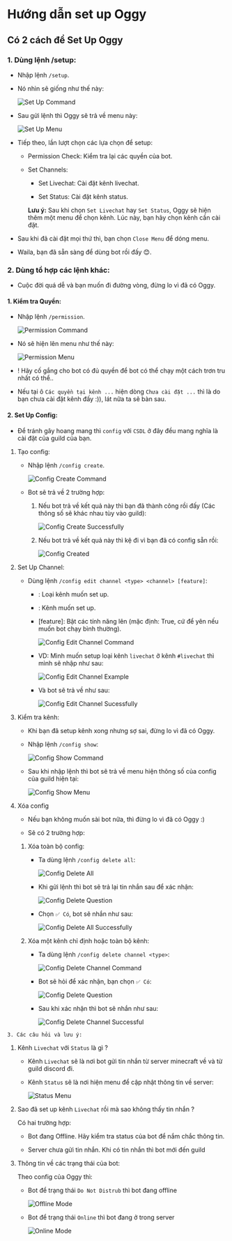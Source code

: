 # Hướng dẫn set up Oggy

## **Có 2 cách để Set Up Oggy**

### 1. Dùng lệnh /setup:

* Nhập lệnh `/setup`.

* Nó nhìn sẽ giống như thế này:

    ![Set Up Command](../image/docs/user/SetUpCommand.png)

* Sau gửi lệnh thì Oggy sẽ trả về menu này: 

    ![Set Up Menu](../image/docs/user/SetUpMenu.png)

* Tiếp theo, lần lượt chọn các lựa chọn để setup:

    * Permission Check: Kiểm tra lại các quyền của bot.
        
    * Set Channels:

        * Set Livechat: Cài đặt kênh livechat.

        * Set Status: Cài đặt kênh status.

        **Lưu ý:** Sau khi chọn `Set Livechat` hay `Set Status`, Oggy sẽ hiện thêm một menu để chọn kênh. Lúc này, bạn hãy chọn kênh cần cài đặt.

* Sau khi đã cài đặt mọi thứ thì, bạn chọn `Close Menu` để dóng menu.

* Waila, bạn đã sẵn sàng để dùng bot rồi đấy 😊.

### 2. Dùng tổ hợp các lệnh khác:

* Cuộc đời quá dễ và bạn muốn đi đường vòng, đừng lo vì đã có Oggy.

#### 1. Kiểm tra Quyền:

* Nhập lệnh `/permission`.

    ![Permission Command](../image/docs/user/PermissionCommand.png)
    
* Nó sẽ hiện lên menu như thế này:

    ![Permission Menu](../image/docs/user/PermissionMenu.png)

* ! Hãy cố gắng cho bot có đủ quyền để bot có thể chạy một cách trơn tru nhất có thể..
    
* Nếu tại ô `Các quyền tại kênh ...` hiện dòng `Chưa cài đặt ...` thì là do bạn chưa cài đặt kênh đấy :)), lát nữa ta sẽ bàn sau.

#### 2. Set Up Config:

* Để tránh gây hoang mang thì `config` với `CSDL` ở đây đều mang nghĩa là cài đặt của guild của bạn.
    
1. Tạo config:
        
    * Nhập lệnh `/config create`.

        ![Config Create Command](../image/docs/user/ConfigCreateCommand.png)

    * Bot sẽ trả về 2 trường hợp:
        
        1. Nếu bot trả về kết quả này thì bạn đã thành công rồi đấy (Các thông số sẽ khác nhau tùy vào guild):

            ![Config Create Successfully](../image/docs/user/ConfigCreateSuccessfully.png)

        2. Nếu bot trả về kết quả này thì kệ đi vì bạn đã có config sẵn rồi:

            ![Config Created](../image/docs/user/ConfigCreated.png)

2. Set Up Channel:

    * Dùng lệnh `/config edit channel <type> <channel> [feature]`:

        * <type>: Loại kênh muốn set up.

        * <channel>: Kênh muốn set up.

        * [feature]: Bật các tính năng lên (mặc định: True, cứ để yên nếu muốn bot chạy bình thường).

            ![Config Edit Channel Command](../image/docs/user/ConfigEditChannelCommand.png)

        * VD: Mình muốn setup loại kênh `livechat` ở kênh `#livechat` thì mình sẽ nhập như sau:

            ![Config Edit Channel Example](../image/docs/user/ConfigEditChannelExample.png)

        * Và bot sẽ trả về như sau:

            ![Config Edit Channel Sucessfully](../image/docs/user/ConfigEditChannelSuccessfully.png)

3. Kiểm tra kênh:

    * Khi bạn đã setup kênh xong nhưng sợ sai, đừng lo vì đã có Oggy.

    * Nhập lệnh `/config show`:

        ![Config Show Command](../image/docs/user/ConfigShowCommand.png)

    * Sau khi nhập lệnh thì bot sẽ trả về menu hiện thông số của config của guild hiện tại:

        ![Config Show Menu](../image/docs/user/ConfigShowMenu.png)

4. Xóa config

    * Nếu bạn không muốn sài bot nữa, thì đừng lo vì đã có Oggy :)

    * Sẽ có 2 trường hợp:

    1. Xóa toàn bộ config:
        * Ta dùng lệnh `/config delete all`:

            ![Config Delete All](../image/docs/user/ConfigDeleteAllCommand.png)

        * Khi gửi lệnh thì bot sẽ trả lại tin nhắn sau để xác nhận: 

            ![Config Delete Question](../image/docs/user/ConfigDeleteQuestion.png)

        * Chọn `✅ Có`, bot sẽ nhắn như sau:

            ![Config Delete All Successfully](../image/docs/user/ConfigDeleteAllSuccessfully.png)

    2. Xóa một kênh chỉ định hoặc toàn bộ kênh:

        * Ta dùng lệnh `/config delete channel <type>`: 

            ![Config Delete Channel Command](../image/docs/user/ConfigDeleteChannelCommand.png)

        * Bot sẽ hỏi để xác nhận, bạn chọn `✅ Có`:

            ![Config Delete Question](../image/docs/user/ConfigDeleteQuestion.png)

        * Sau khi xác nhận thì bot sẽ nhắn như sau: 

            ![Config Delete Channel Successful](../image/docs/user/ConfigDeleteChannelSuccessfully.png)

```3. Các câu hỏi và lưu ý:```

1. Kênh `Livechat` với `Status` là gì ?
    
    * Kênh `Livechat` sẽ là nơi bot gửi tin nhắn từ server minecraft về và từ guild discord đi.

    * Kênh `Status` sẽ là nơi hiện menu để cập nhật thông tin về server:

        ![Status Menu](../image/docs/user/StatusMenu.png)

2. Sao đã set up kênh `Livechat` rồi mà sao không thấy tin nhắn ?

    Có hai trường hợp:

    * Bot đang Offline. Hãy kiểm tra status của bot để nắm chắc thông tin.

    * Server chưa gửi tin nhắn. Khi có tin nhắn thì bot mới đến guild

3. Thông tin về các trạng thái của bot:

    Theo config của Oggy thì:

    * Bot để trạng thái `Do Not Distrub` thì bot đang offline

        ![Offline Mode](../image/docs/user/OfflineBot1.png)

    * Bot để trạng thái `Online` thì bot đang ở trong server

        ![Online Mode](../image/docs/user/OnlineBot1.png)